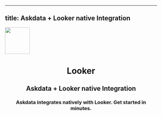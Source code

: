 
  ---
  title: Askdata + Looker native Integration
  ---

<img class="dataset_icon" style="text-align: center;" width="82" height="88" src="https://chart.askdata.com/datasets/icons/looker.png" alt="">
<h1 class="dataset_title" style="text-align: center;">Looker</h1>
<h2 class="dataset_subtitle" style="text-align: center;">Askdata + Looker native Integration</h2> 
<h3 class="dataset_description" style="text-align: center;">Askdata integrates natively with  Looker. Get started in minutes.</h3> 

  